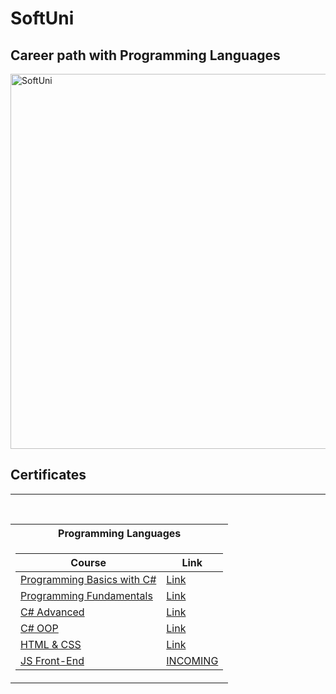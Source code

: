 # SoftUni
## Career path with Programming Languages

<img align="center" alt="SoftUni" width="600" src = "https://github.com/stoyantsiparov/SoftUni/assets/133793181/848ee8c4-034f-4cec-b34c-f8956b9ff989">


<h2> Certificates </h2>

---

<table align="center">
  
<br/>

<tr>
  <th> Programming Languages </th>
</tr>

<tr>
<td>

| **Course**                                                 | **Link**                                                                 |
|------------------------------------------------------------|--------------------------------------------------------------------------|
| <a href="https://softuni.bg/courses/programming-basics" > Programming Basics with C# </a>                                                                                                                                        |<a href="https://softuni.bg/certificates/details/170390/aae80e3d">Link</a>|                          
| <a href="https://softuni.bg/courses/programming-fundamentals-csharp-java-js-python"> Programming Fundamentals </a>                                                                                                               |<a href="https://softuni.bg/certificates/details/179579/58509358">Link</a>|   
| <a href="https://softuni.bg/courses/csharp-advanced"> C# Advanced </a>                                                                                                                                                           |<a href="https://softuni.bg/certificates/details/188349/1635f6e7">Link</a>|   
| <a href="https://softuni.bg/courses/c-sharp-oop"> C# OOP </a>                                                                                                                                                                    |<a href="https://softuni.bg/certificates/details/195582/34667e15">Link</a>| 
| <a href="https://softuni.bg/courses/html-and-css" > HTML & CSS </a>                                                                                                                                                              |<a href="https://softuni.bg/certificates/details/205228/7e6fa1a7">Link</a>|                          
| <a href="https://softuni.bg/courses/js-front-end"> JS Front-End </a>                                                                                                                                                             |<a href="INCOMING">INCOMING</a>|  
</td>

